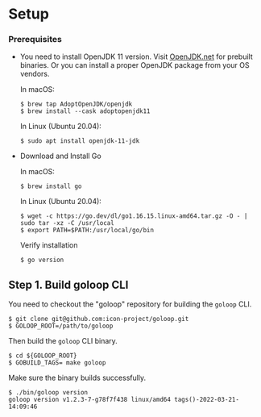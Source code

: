 # Setup

### Prerequisites

*   You need to install OpenJDK 11 version. Visit [OpenJDK.net](http://openjdk.java.net) for prebuilt binaries. Or you can install a proper OpenJDK package from your OS vendors.

    In macOS:

    ```
    $ brew tap AdoptOpenJDK/openjdk
    $ brew install --cask adoptopenjdk11
    ```

    In Linux (Ubuntu 20.04):

    ```
    $ sudo apt install openjdk-11-jdk
    ```
*   Download and Install Go

    In macOS:

    ```
    $ brew install go
    ```

    In Linux (Ubuntu 20.04):

    ```
    $ wget -c https://go.dev/dl/go1.16.15.linux-amd64.tar.gz -O - | sudo tar -xz -C /usr/local
    $ export PATH=$PATH:/usr/local/go/bin
    ```

    Verify installation

    ```
    $ go version
    ```

## Step 1. Build goloop CLI

You need to checkout the "goloop" repository for building the `goloop` CLI.

```
$ git clone git@github.com:icon-project/goloop.git
$ GOLOOP_ROOT=/path/to/goloop
```

Then build the `goloop` CLI binary.

```
$ cd ${GOLOOP_ROOT}
$ GOBUILD_TAGS= make goloop
```

Make sure the binary builds successfully.

```
$ ./bin/goloop version
goloop version v1.2.3-7-g78f7f438 linux/amd64 tags()-2022-03-21-14:09:46
```
